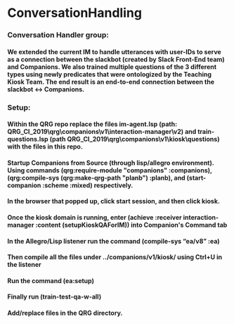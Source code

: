 # ConversationHandling

### Conversation Handler group: 
#### We extended the current IM to handle utterances with user-IDs to serve as a connection between the slackbot (created by Slack Front-End team) and Companions. We also trained multiple questions of the 3 different types using newly predicates that were ontologized by the Teaching Kiosk Team. The end result is an end-to-end connection between the slackbot <-> Companions.

### Setup:
#### Within the QRG repo replace the files im-agent.lsp (path: QRG_CI_2019\qrg\companions\v1\interaction-manager\v2) and train-questions.lsp (path QRG_CI_2019\qrg\companions\v1\kiosk\questions) with the files in this repo.
#### Startup Companions from Source (through lisp/allegro environment). Using commands (qrg:require-module "companions" :companions), (qrg:compile-sys (qrg:make-qrg-path "planb") :planb), and (start-companion :scheme :mixed) respectively.
#### In the browser that popped up, click start session, and then click kiosk.
#### Once the kiosk domain is running, enter (achieve :receiver interaction-manager :content (setupKioskQAForIM)) into Companion's Command tab
#### In the Allegro/Lisp listener run the command (compile-sys “ea/v8” :ea)
#### Then compile all the files under ../companions/v1/kiosk/  using Ctrl+U in the listener
#### Run the command (ea:setup)
#### Finally run (train-test-qa-w-all) 

#### Add/replace files in the QRG directory.
